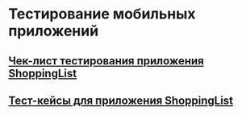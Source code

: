 # Тестирование мобильных приложений
## [Чек-лист тестирования приложения ShoppingList](https://docs.google.com/spreadsheets/d/1e6jkqJxX3I_ZkmFF2qZ38Xfwn9dr6bzuavtgiIGdLOk/edit?gid=1092751510#gid=1092751510)
## [Тест-кейсы для приложения ShoppingList](https://github.com/PetrGladkikh/mobile/blob/main/QASE%20ShoppingList.pdf)
